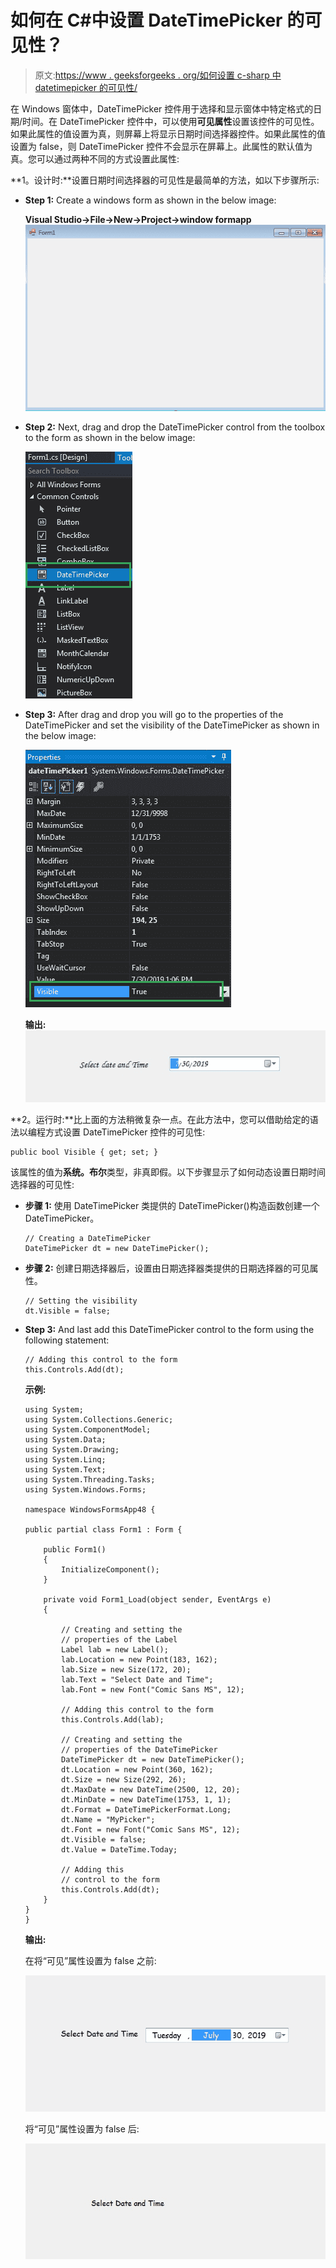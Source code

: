 # 如何在 C#中设置 DateTimePicker 的可见性？

> 原文:[https://www . geeksforgeeks . org/如何设置 c-sharp 中 datetimepicker 的可见性/](https://www.geeksforgeeks.org/how-to-set-the-visibility-of-datetimepicker-in-c-sharp/)

在 Windows 窗体中，DateTimePicker 控件用于选择和显示窗体中特定格式的日期/时间。在 DateTimePicker 控件中，可以使用**可见属性**设置该控件的可见性。如果此属性的值设置为真，则屏幕上将显示日期时间选择器控件。如果此属性的值设置为 false，则 DateTimePicker 控件不会显示在屏幕上。此属性的默认值为真。您可以通过两种不同的方式设置此属性:

**1。设计时:**设置日期时间选择器的可见性是最简单的方法，如以下步骤所示:

*   **Step 1:** Create a windows form as shown in the below image:

    **Visual Studio->File->New->Project->window formapp**
    ![](img/de9202f1f4646167e60ea580d67273d9.png)

*   **Step 2:** Next, drag and drop the DateTimePicker control from the toolbox to the form as shown in the below image:

    ![](img/1e722a2fb337b7d3bb23498b9f24712d.png)

*   **Step 3:** After drag and drop you will go to the properties of the DateTimePicker and set the visibility of the DateTimePicker as shown in the below image:

    ![](img/8629abb56df2a76a891c61d6e5010def.png)

    **输出:**
    ![](img/f43dc1f7e2a99b49df63621f9d826fdb.png)

**2。运行时:**比上面的方法稍微复杂一点。在此方法中，您可以借助给定的语法以编程方式设置 DateTimePicker 控件的可见性:

```
public bool Visible { get; set; }
```

该属性的值为**系统。布尔**类型，非真即假。以下步骤显示了如何动态设置日期时间选择器的可见性:

*   **步骤 1:** 使用 DateTimePicker 类提供的 DateTimePicker()构造函数创建一个 DateTimePicker。

    ```
    // Creating a DateTimePicker
    DateTimePicker dt = new DateTimePicker();

    ```

*   **步骤 2:** 创建日期选择器后，设置由日期选择器类提供的日期选择器的可见属性。

    ```
    // Setting the visibility
    dt.Visible = false;

    ```

*   **Step 3:** And last add this DateTimePicker control to the form using the following statement:

    ```
    // Adding this control to the form
    this.Controls.Add(dt);

    ```

    **示例:**

    ```
    using System;
    using System.Collections.Generic;
    using System.ComponentModel;
    using System.Data;
    using System.Drawing;
    using System.Linq;
    using System.Text;
    using System.Threading.Tasks;
    using System.Windows.Forms;

    namespace WindowsFormsApp48 {

    public partial class Form1 : Form {

        public Form1()
        {
            InitializeComponent();
        }

        private void Form1_Load(object sender, EventArgs e)
        {

            // Creating and setting the 
            // properties of the Label
            Label lab = new Label();
            lab.Location = new Point(183, 162);
            lab.Size = new Size(172, 20);
            lab.Text = "Select Date and Time";
            lab.Font = new Font("Comic Sans MS", 12);

            // Adding this control to the form
            this.Controls.Add(lab);

            // Creating and setting the
            // properties of the DateTimePicker
            DateTimePicker dt = new DateTimePicker();
            dt.Location = new Point(360, 162);
            dt.Size = new Size(292, 26);
            dt.MaxDate = new DateTime(2500, 12, 20);
            dt.MinDate = new DateTime(1753, 1, 1);
            dt.Format = DateTimePickerFormat.Long;
            dt.Name = "MyPicker";
            dt.Font = new Font("Comic Sans MS", 12);
            dt.Visible = false;
            dt.Value = DateTime.Today;

            // Adding this 
            // control to the form
            this.Controls.Add(dt);
        }
    }
    }
    ```

    **输出:**

    在将“可见”属性设置为 false 之前:

    ![](img/e2a739f46e56377525df58a21c86ec7d.png)

    将“可见”属性设置为 false 后:

    ![](img/b356c6f7bbb40357131cc726170826d4.png)